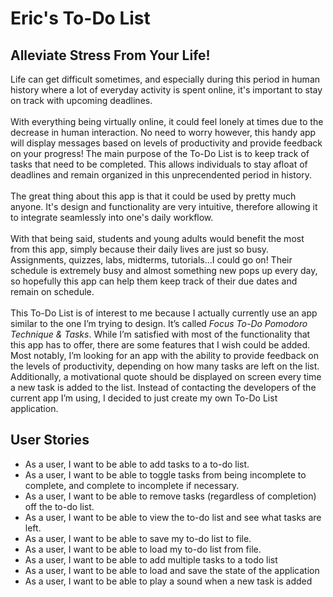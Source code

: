 # Eric's To-Do List

## Alleviate Stress From Your Life!

Life can get difficult sometimes, and especially during this period in human history 
where a lot of everyday activity is spent online, it's important to stay on track with 
upcoming deadlines.\
\
With everything being virtually online, it could feel lonely at times due to the decrease in human interaction. 
No need to worry however, this handy app will display messages based on levels of productivity and provide feedback on your progress!
The main purpose of the To-Do List is to keep track of tasks that need to be completed. This allows individuals to stay afloat of deadlines 
and remain organized in this unprecendented period in history.   
\
The great thing about this app is that it could be used by pretty much anyone. It's design and functionality are very intuitive, therefore allowing it to 
integrate seamlessly into one's daily workflow.\
\
With that being said, students and young adults would benefit the most from this app, simply because their daily lives are just so busy.
Assignments, quizzes, labs, midterms, tutorials...I could go on! Their schedule is extremely busy and almost something new pops up every day,
so hopefully this app can help them keep track of their due dates and remain on schedule.\
\
This To-Do List is of interest to me because I actually currently use an app similar to the one I’m trying to design. It’s called 
*Focus To-Do Pomodoro Technique & Tasks*. While I’m satisfied with most of the functionality that this app has to offer, there are some features that I wish
could be added. Most notably, I’m looking for an app with the ability to provide feedback on the levels of productivity, depending on how many tasks are 
left on the list. Additionally, a motivational quote should be displayed on screen every time a new task is added to the list. Instead of contacting the 
developers of the current app I’m using, I decided to just create my own To-Do List application.

## User Stories
- As a user, I want to be able to add tasks to a to-do list.
- As a user, I want to be able to toggle tasks from being incomplete to complete, and complete to incomplete if necessary.
- As a user, I want to be able to remove tasks (regardless of completion) off the to-do list.
- As a user, I want to be able to view the to-do list and see what tasks are left.
- As a user, I want to be able to save my to-do list to file.
- As a user, I want to be able to load my to-do list from file.
- As a user, I want to be able to add multiple tasks to a todo list
- As a user, I want to be able to load and save the state of the application
- As a user, I want to be able to play a sound when a new task is added


